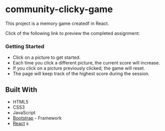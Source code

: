 # community-clicky-game
This project is a memory game createdf in React.

Click of the following link to preview the completed assignment: 

### Getting Started 
* Click on a picture to get started. 
* Each time you click a different picture, the current score will increase. 
* If you click on a picture previously clicked, the game will reset.
* The page will keep track of the highest score during the session. 

## Built With

* HTML5
* CSS3
* JavaScript 
* [Bootstrap](http://getbootstrap.com/) - Framework
* [React](https://reactjs.org/) 
s